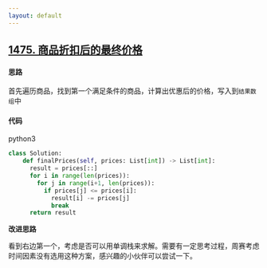 ```yaml
---
layout: default
---
```


## [1475\. 商品折扣后的最终价格](https://leetcode-cn.com/problems/final-prices-with-a-special-discount-in-a-shop/)

#### 思路

首先遍历商品，找到第一个满足条件的商品，计算出优惠后的价格，写入到`结果数组`中

#### 代码

python3
```python
class Solution:
    def finalPrices(self, prices: List[int]) -> List[int]:
      result = prices[::]
      for i in range(len(prices)):
        for j in range(i+1, len(prices)):
          if prices[j] <= prices[i]:
            result[i] -= prices[j]
            break
      return result
```

**改进思路** 

看到右边第一个，考虑是否可以用单调栈来求解。需要有一定思考过程，周赛考虑时间因素没有选用这种方案，感兴趣的小伙伴可以尝试一下。